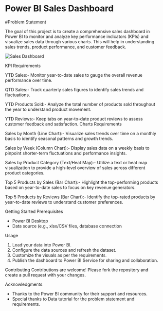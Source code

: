 # Power BI Sales Dashboard

#Problem Statement

The goal of this project is to create a comprehensive sales dashboard in Power BI to monitor and analyze key performance indicators (KPIs) and visualize sales data through various charts. This will help in understanding sales trends, product performance, and customer feedback.

![Sales Dashboard](https://github.com/user-attachments/assets/cd01faa2-71b6-414f-aa60-a39c424b3ec3)

KPI Requirements

YTD Sales:- Monitor year-to-date sales to gauge the overall revenue performance over time.

QTD Sales:- Track quarterly sales figures to identify sales trends and fluctuations.

YTD Products Sold:- Analyze the total number of products sold throughout the year to understand product movement.

YTD Reviews:- Keep tabs on year-to-date product reviews to assess customer feedback and satisfaction.
Charts Requirements

Sales by Month (Line Chart):- Visualize sales trends over time on a monthly basis to identify seasonal patterns and growth trends.

Sales by Week (Column Chart):- Display sales data on a weekly basis to pinpoint shorter-term fluctuations and performance insights.

Sales by Product Category (Text/Heat Map):- Utilize a text or heat map visualization to provide a high-level overview of sales across different product categories.

Top 5 Products by Sales (Bar Chart):- Highlight the top-performing products based on year-to-date sales to focus on key revenue generators.

Top 5 Products by Reviews (Bar Chart):- Identify the top-rated products by year-to-date reviews to understand customer preferences.


Getting Started
Prerequisites
- Power BI Desktop
- Data source (e.g., xlsx/CSV files, database connection


Usage
1. Load your data into Power BI.
2. Configure the data sources and refresh the dataset.
3. Customize the visuals as per the requirements.
4. Publish the dashboard to Power BI Service for sharing and collaboration.


Contributing
Contributions are welcome! Please fork the repository and create a pull request with your changes.


Acknowledgments
- Thanks to the Power BI community for their support and resources.
- Special thanks to Data tutorial for the problem statement and requirements.


